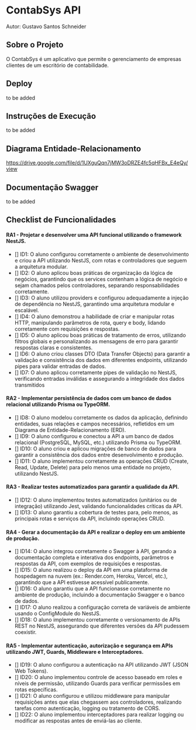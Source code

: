 # ContabSys API

Autor: Gustavo Santos Schneider

## Sobre o Projeto

O ContabSys é um aplicativo que permite o gerenciamento de empresas clientes de um escritório de contabilidade.

## Deploy

to be added

## Instruções de Execução

to be added

## Diagrama Entidade-Relacionamento

https://drive.google.com/file/d/1UXguQqn7jMW3oDRZE4fc5qHFBx_E4eQy/view

## Documentação Swagger

to be added

## Checklist de Funcionalidades

#### RA1 - Projetar e desenvolver uma API funcional utilizando o framework NestJS.
- [] ID1: O aluno configurou corretamente o ambiente de desenvolvimento e criou a API utilizando NestJS, com rotas e controladores que seguem a arquitetura modular.
- [] ID2: O aluno aplicou boas práticas de organização da lógica de negócios, garantindo que os services contenham a lógica de negócio e sejam chamados pelos controladores, separando responsabilidades corretamente.
- [] ID3: O aluno utilizou providers e configurou adequadamente a injeção de dependência no NestJS, garantindo uma arquitetura modular e escalável.
- [] ID4: O aluno demonstrou a habilidade de criar e manipular rotas HTTP, manipulando parâmetros de rota, query e body, lidando corretamente com requisições e respostas.
- [] ID5: O aluno aplicou boas práticas de tratamento de erros, utilizando filtros globais e personalizando as mensagens de erro para garantir respostas claras e consistentes.
- [] ID6: O aluno criou classes DTO (Data Transfer Objects) para garantir a validação e consistência dos dados em diferentes endpoints, utilizando pipes para validar entradas de dados.
- [] ID7: O aluno aplicou corretamente pipes de validação no NestJS, verificando entradas inválidas e assegurando a integridade dos dados transmitidos

#### RA2 - Implementar persistência de dados com um banco de dados relacional utilizando Prisma ou TypeORM.
- [] ID8: O aluno modelou corretamente os dados da aplicação, definindo entidades, suas relações e campos necessários, refletidos em um Diagrama de Entidade-Relacionamento (ERD).
- [] ID9: O aluno configurou e conectou a API a um banco de dados relacional (PostgreSQL, MySQL, etc.) utilizando Prisma ou TypeORM.
- [] ID10: O aluno criou e aplicou migrações de banco de dados para garantir a consistência dos dados entre desenvolvimento e produção.
- [] ID11: O aluno implementou corretamente as operações CRUD (Create, Read, Update, Delete) para pelo menos uma entidade no projeto, utilizando NestJS.

#### RA3 - Realizar testes automatizados para garantir a qualidade da API.
- [] ID12: O aluno implementou testes automatizados (unitários ou de integração) utilizando Jest, validando funcionalidades críticas da API.
- [] ID13: O aluno garantiu a cobertura de testes para, pelo menos, as principais rotas e serviços da API, incluindo operações CRUD.

#### RA4 - Gerar a documentação da API e realizar o deploy em um ambiente de produção.
- [] ID14: O aluno integrou corretamente o Swagger à API, gerando a documentação completa e interativa dos endpoints, parâmetros e respostas da API, com exemplos de requisições e respostas.
- [] ID15: O aluno realizou o deploy da API em uma plataforma de hospedagem na nuvem (ex.: Render.com, Heroku, Vercel, etc.), garantindo que a API estivesse acessível publicamente.
- [] ID16: O aluno garantiu que a API funcionasse corretamente no ambiente de produção, incluindo a documentação Swagger e o banco de dados.
- [] ID17: O aluno realizou a configuração correta de variáveis de ambiente usando o ConfigModule do NestJS.
- [] ID18: O aluno implementou corretamente o versionamento de APIs REST no NestJS, assegurando que diferentes versões da API pudessem coexistir.

#### RA5 - Implementar autenticação, autorização e segurança em APIs utilizando JWT, Guards, Middleware e Interceptadores.
- [] ID19: O aluno configurou a autenticação na API utilizando JWT (JSON Web Tokens).
- [] ID20: O aluno implementou controle de acesso baseado em roles e níveis de permissão, utilizando Guards para verificar permissões em rotas específicas.
- [] ID21: O aluno configurou e utilizou middleware para manipular requisições antes que elas chegassem aos controladores, realizando tarefas como autenticação, logging ou tratamento de CORS.
- [] ID22: O aluno implementou interceptadores para realizar logging ou modificar as respostas antes de enviá-las ao cliente.